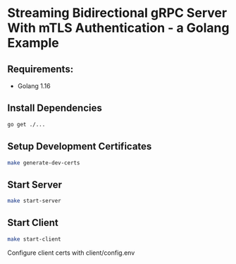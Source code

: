 # Streaming Bidirectional gRPC Server With mTLS Authentication - a Golang Example

## Requirements:
- Golang 1.16

## Install Dependencies
```bash
go get ./...
```

## Setup Development Certificates
```bash
make generate-dev-certs
```

## Start Server
```bash
make start-server
```

## Start Client
```bash
make start-client
```

Configure client certs with client/config.env